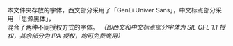 本文件夹存放的字体，西文部分采用了「GenEi Univer Sans」，中文标点部分采用 「思源黑体」，  
混合了两种不同授权方式的字体。 *（即西文和中文标点部分字体为 SIL OFL 1.1 授权，其余部分为 IPA 授权，均可免费商用）*  
